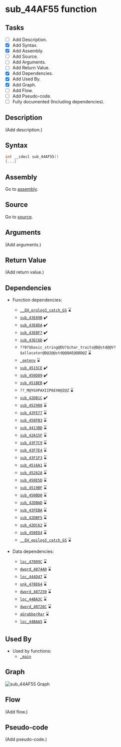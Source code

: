 # sub_44AF55 function

## Tasks

- [ ] Add Description.
- [X] Add Syntax.
- [X] Add Assembly.
- [ ] Add Source.
- [ ] Add Arguments.
- [ ] Add Return Value.
- [X] Add Dependencies.
- [X] Add Used By.
- [X] Add Graph.
- [ ] Add Flow.
- [ ] Add Pseudo-code.
- [ ] Fully documented (Including dependencies).

## Description

(Add description.)

## Syntax

```c
int __cdecl sub_44AF55()
{...}
```

## Assembly

Go to [assembly](../asm/sub_44AF55.asm).

## Source

Go to [source](../cc/sub_44AF55.cc).

## Arguments

(Add arguments.)

## Return Value

(Add return value.)

## Dependencies

* Function dependencies:
  * [`__EH_prolog3_catch_GS`](__EH_prolog3_catch_GS.md) ⌛
  * [`sub_43E89B`](sub_43E89B.md) ✔️
  * [`sub_43E8DA`](sub_43E8DA.md) ✔️
  * [`sub_43EBF7`](sub_43EBF7.md) ✔️
  * [`sub_43EC6D`](sub_43EC6D.md) ✔️
  * `??0?$basic_string@DU?$char_traits@D@std@@V?$allocator@D@2@@std@@QAE@QBD@Z` ⌛
  * [`_getenv`](_getenv.md) ⌛
  * [`sub_4515CE`](sub_4515CE.md) ✔️
  * [`sub_450D89`](sub_450D89.md) ✔️
  * [`sub_451BEB`](sub_451BEB.md) ✔️
  * `??_M@YGXPAXIIP6EX0@Z@Z` ⌛
  * [`sub_42DB1C`](sub_42DB1C.md) ✔️
  * [`sub_452988`](sub_452988.md) ⌛
  * [`sub_43FE77`](sub_43FE77.md) ⌛
  * [`sub_450FB3`](sub_450FB3.md) ⌛
  * [`sub_4413BD`](sub_4413BD.md) ⌛
  * [`sub_42A15F`](sub_42A15F.md) ⌛
  * [`sub_43F7C9`](sub_43F7C9.md) ⌛
  * [`sub_43F7E4`](sub_43F7E4.md) ⌛
  * [`sub_43F1F3`](sub_43F1F3.md) ⌛
  * [`sub_4516A1`](sub_4516A1.md) ⌛
  * [`sub_45262A`](sub_45262A.md) ⌛
  * [`sub_450E5D`](sub_450E5D.md) ⌛
  * [`sub_4519BF`](sub_4519BF.md) ⌛
  * [`sub_450BD0`](sub_450BD0.md) ⌛
  * [`sub_42DBAD`](sub_42DBAD.md) ⌛
  * [`sub_43FEBA`](sub_43FEBA.md) ⌛
  * [`sub_42DBF5`](sub_42DBF5.md) ⌛
  * [`sub_42DC62`](sub_42DC62.md) ⌛
  * [`sub_450ED4`](sub_450ED4.md) ⌛
  * [`__EH_epilog3_catch_GS`](__EH_epilog3_catch_GS.md) ⌛


* Data dependencies:
  * [`loc_47089C`](loc_47089C.md) ⌛
  * [`dword_4874A0`](dword_4874A0.md) ⌛
  * [`loc_444D47`](loc_444D47.md) ⌛
  * [`unk_478E64`](unk_478E64.md) ⌛
  * [`dword_487250`](dword_487250.md) ⌛
  * [`loc_44BA3C`](loc_44BA3C.md) ⌛
  * [`dword_48726C`](dword_48726C.md) ⌛
  * [`aGrabberRar`](aGrabberRar.md) ⌛
  * [`loc_44BAA5`](loc_44BAA5.md) ⌛

## Used By

* Used by functions:
  * [`_main`](../md/_main.md)

## Graph

![sub_44AF55 Graph](../svg/sub_44AF55.svg "sub_44AF55 Graph")

## Flow

(Add flow.)

## Pseudo-code

(Add pseudo-code.)
